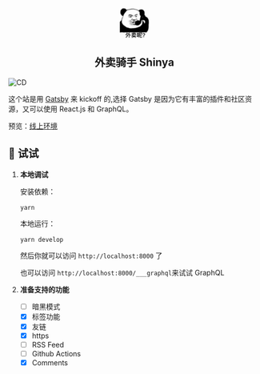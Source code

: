 <p align="center">
  <a href="https://www.gatsbyjs.com">
    <img alt="Gatsby" src="./content/assets/waimai.jpg" width="60" />
  </a>
</p>
<h2 align="center">
  外卖骑手 Shinya 
</h2>

![CD](https://github.com/zhangyouxin/blog/workflows/CD/badge.svg?branch=master)

这个站是用 [Gatsby](https://github.com/gatsbyjs/gatsby-starter-blog) 来 kickoff 的,选择 Gatsby 是因为它有丰富的插件和社区资源，又可以使用 React.js 和 GraphQL。

预览：[线上环境](https://blog.weshinekx.cn)

## 🚀 试试

1. **本地调试**

   安装依赖：

   ```shell
   yarn
   ```

   本地运行：

   ```shell
   yarn develop
   ```

   然后你就可以访问 `http://localhost:8000` 了

   也可以访问 `http://localhost:8000/___graphql`来试试 GraphQL

2. **准备支持的功能**

   - [ ] 暗黑模式
   - [x] 标签功能
   - [x] 友链
   - [x] https
   - [ ] RSS Feed
   - [ ] Github Actions
   - [x] Comments

